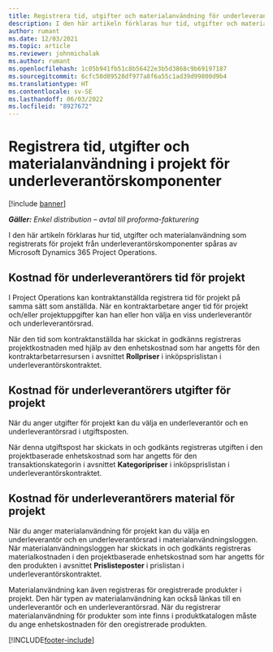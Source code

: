 ```yaml
---
title: Registrera tid, utgifter och materialanvändning för underleverantörskomponenter
description: I den här artikeln förklaras hur tid, utgifter och materialanvändning som registrerats för projekt från underleverantörskomponenter spåras av Microsoft Dynamics 365 Project Operations.
author: rumant
ms.date: 12/03/2021
ms.topic: article
ms.reviewer: johnmichalak
ms.author: rumant
ms.openlocfilehash: 1c05b941fb51c8b56422e3b5d3868c9b69197187
ms.sourcegitcommit: 6cfc50d89528df977a8f6a55c1ad39d99800d9b4
ms.translationtype: HT
ms.contentlocale: sv-SE
ms.lasthandoff: 06/03/2022
ms.locfileid: "8927672"
---
```

# <a name="recording-time-expenses-and-material-usage-on-projects-for-subcontracted-components"></a>Registrera tid, utgifter och materialanvändning i projekt för underleverantörskomponenter

[!include [banner](../../includes/dataverse-preview.md)]

_**Gäller:** Enkel distribution – avtal till proforma-fakturering_

I den här artikeln förklaras hur tid, utgifter och materialanvändning som registrerats för projekt från underleverantörskomponenter spåras av Microsoft Dynamics 365 Project Operations.

## <a name="costing-for-subcontractor-time-on-projects"></a>Kostnad för underleverantörers tid för projekt
I Project Operations kan kontraktanställda registrera tid för projekt på samma sätt som anställda. När en kontraktarbetare anger tid för projekt och/eller projektuppgifter kan han eller hon välja en viss underleverantör och underleverantörsrad.

När den tid som kontraktanställda har skickat in godkänns registreras projektkostnaden med hjälp av den enhetskostnad som har angetts för den kontraktarbetarresursen i avsnittet **Rollpriser** i inköpsprislistan i underleverantörskontraktet.

## <a name="costing-for-subcontracted-expenses-on-projects"></a>Kostnad för underleverantörers utgifter för projekt
När du anger utgifter för projekt kan du välja en underleverantör och en underleverantörsrad i utgiftsposten. 

När denna utgiftspost har skickats in och godkänts registreras utgiften i den projektbaserade enhetskostnad som har angetts för den transaktionskategorin i avsnittet **Kategoripriser** i inköpsprislistan i underleverantörskontraktet.

## <a name="costing-for-subcontracted-materials-on-projects"></a>Kostnad för underleverantörers material för projekt
När du anger materialanvändning för projekt kan du välja en underleverantör och en underleverantörsrad i materialanvändningsloggen. När materialanvändningsloggen har skickats in och godkänts registreras materialkostnaden i den projektbaserade enhetskostnad som har angetts för den produkten i avsnittet **Prislisteposter** i prislistan i underleverantörskontraktet.

Materialanvändning kan även registreras för oregistrerade produkter i projekt. Den här typen av materialanvändning kan också länkas till en underleverantör och en underleverantörsrad. När du registrerar materialanvändning för produkter som inte finns i produktkatalogen måste du ange enhetskostnaden för den oregistrerade produkten. 


[!INCLUDE[footer-include](../../includes/footer-banner.md)]
